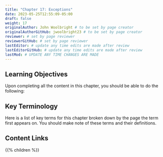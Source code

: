 ```yaml
---
title: "Chapter 17: Exceptions"
date: 2023-05-25T12:55:09-05:00
draft: false
weight: 17
originalAuthor: John Woolbright # to be set by page creator
originalAuthorGitHub: jwoolbright23 # to be set by page creator
reviewer: # set by page reviewer
reviewerGitHub: # set by page reviewer
lastEditor: # update any time edits are made after review
lastEditorGitHub: # update any time edits are made after review
lastMod: # UPDATE ANY TIME CHANGES ARE MADE
---
```


## Learning Objectives
Upon completing all the content in this chapter, you should be able to do the following:

## Key Terminology
Here is a list of key terms for this chapter broken down by the page the term first appears on. You should make note of these terms and their definitions.

## Content Links

{{% children %}}